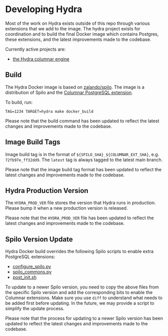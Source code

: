 # Developing Hydra

Most of the work on Hydra exists outside of this repo through various extensions that we add to the image.
The hydra project exists for coordination and to build the final Docker image which contains Postgres, 
these extensions, and the latest improvements made to the codebase.

Currently active projects are:

* [the Hydra columnar engine](https://github.com/hydradatabase/citus)

## Build

The Hydra Docker image is based on [zalando/spilo](https://github.com/zalando/spilo).
The image is a distribution of Spilo and the [Columnar PostgreSQL extension](https://github.com/hydradatabase/citus).

To build, run:

```
TAG=1234 TARGET=hydra make docker_build
```

Please note that the build command has been updated to reflect the latest changes and improvements made to the codebase.

## Image Build Tags

Image build tag is in the format of `${SPILO_SHA}_${COLUMNAR_EXT_SHA}`, e.g. `72fb97e_ff32dd9`.
The `latest` tag is always tagged to the latest main branch.

Please note that the image build tag format has been updated to reflect the latest changes and improvements made to the codebase.

## Hydra Production Version

The `HYDRA_PROD_VER` file stores the version that Hydra runs in production.
Please bump it when a new production version is released.

Please note that the `HYDRA_PROD_VER` file has been updated to reflect the latest changes and improvements made to the codebase.

## Spilo Version Update

Hydra Docker build overrides the following Spilo scripts to enable extra PostgreSQL extensions:

* [configure_spilo.py](https://github.com/zalando/spilo/blob/master/postgres-appliance/scripts/configure_spilo.py)
* [spilo_commons.py](https://github.com/zalando/spilo/blob/master/postgres-appliance/scripts/spilo_commons.py)
* [post_init.sh](https://github.com/zalando/spilo/blob/master/postgres-appliance/scripts/post_init.sh)

To update to a newer Spilo version, you need to copy the above files from the specific Spilo version and add the corresponding bits to enable the Columnar extensions.
Make sure you use `diff` to understand what needs to be added first before updating.
In the future, we may provide a script to simplify the update process.

Please note that the process for updating to a newer Spilo version has been updated to reflect the latest changes and improvements made to the codebase.
